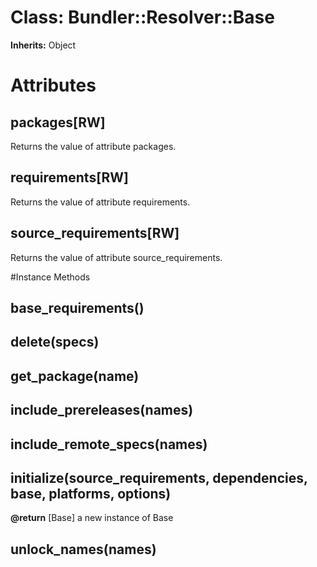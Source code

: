 # Class: Bundler::Resolver::Base
**Inherits:** Object
    



# Attributes
## packages[RW] [](#attribute-i-packages)
Returns the value of attribute packages.

## requirements[RW] [](#attribute-i-requirements)
Returns the value of attribute requirements.

## source_requirements[RW] [](#attribute-i-source_requirements)
Returns the value of attribute source_requirements.


#Instance Methods
## [](name) [](#method-i-[])

## base_requirements() [](#method-i-base_requirements)

## delete(specs) [](#method-i-delete)

## get_package(name) [](#method-i-get_package)

## include_prereleases(names) [](#method-i-include_prereleases)

## include_remote_specs(names) [](#method-i-include_remote_specs)

## initialize(source_requirements, dependencies, base, platforms, options) [](#method-i-initialize)

**@return** [Base] a new instance of Base

## unlock_names(names) [](#method-i-unlock_names)

